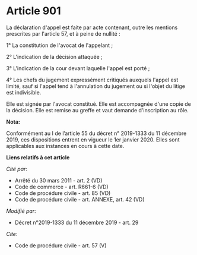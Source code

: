 # Article 901

La déclaration d'appel est faite par acte contenant, outre les mentions prescrites par l'article 57, et à peine de nullité : 

1° La constitution de l'avocat de l'appelant ; 

2° L'indication de la décision attaquée ; 

3° L'indication de la cour devant laquelle l'appel est porté ; 

4° Les chefs du jugement expressément critiqués auxquels l'appel est limité, sauf si l'appel tend à l'annulation du jugement
ou si l'objet du litige est indivisible. 

Elle est signée par l'avocat constitué. Elle est accompagnée d'une copie de la décision. Elle est remise au greffe et vaut
demande d'inscription au rôle.

**Nota:**

Conformément au I de l’article 55 du décret n° 2019-1333 du 11 décembre 2019, ces dispositions entrent en vigueur le 1er
janvier 2020. Elles sont applicables aux instances en cours à cette date.

**Liens relatifs à cet article**

_Cité par_:

  - Arrêté du 30 mars 2011 - art. 2 (VD)
  - Code de commerce - art. R661-6 (VD)
  - Code de procédure civile - art. 85 (VD)
  - Code de procédure civile - art. ANNEXE, art. 42 (VD)

_Modifié par_:

  - Décret n°2019-1333 du 11 décembre 2019 - art. 29

_Cite_:

  - Code de procédure civile - art. 57 (V)
